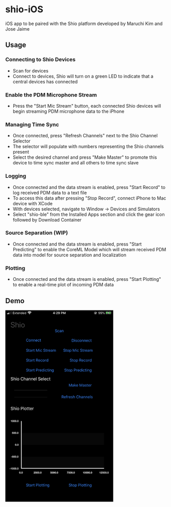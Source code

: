 # shio-iOS
iOS app to be paired with the Shio platform developed by Maruchi Kim and Jose Jaime

## Usage
### Connecting to Shio Devices
- Scan for devices
- Connect to devices, Shio will turn on a green LED to indicate that a central devices has connected

### Enable the PDM Microphone Stream
- Press the "Start Mic Stream" button, each connected Shio devices will begin streaming PDM microphone data to the iPhone

### Managing Time Sync
- Once connected, press "Refresh Channels" next to the Shio Channel Selector
- The selector will populate with numbers representing the Shio channels present
- Select the desired channel and press "Make Master" to promote this device to time sync master and all others to time sync slave

### Logging
- Once connected and the data stream is enabled, press "Start Record" to log received PDM data to a text file
- To access this data after pressing "Stop Record", connect iPhone to Mac device with XCode
- With devices selected, navigate to Window -> Devices and Simulators
- Select "shio-ble" from the Installed Apps section and click the gear icon followed by Download Container

### Source Separation (WIP)
- Once connected and the data stream is enabled, press "Start Predicting" to enable the CoreML Model which will stream received PDM data into model for source separation and localization

### Plotting
- Once connected and the data stream is enabled, press "Start Plotting" to enable a real-time plot of incoming PDM data

## Demo
<img src="https://github.com/jjaime2/shio-iOS/blob/master/shio_iOS.PNG" height="600">
